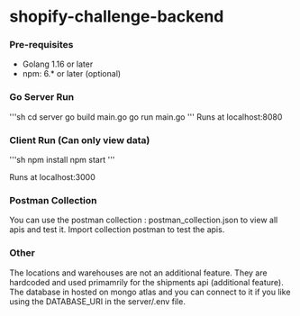 # shopify-challenge-backend

### Pre-requisites
* Golang 1.16 or later
* npm: 6.* or later (optional)
### Go Server Run
'''sh
cd server
go build main.go
go run main.go
'''
Runs at localhost:8080

### Client Run (Can only view data)
'''sh
npm install
npm start
'''

Runs at localhost:3000

### Postman Collection
You can use the postman collection : postman_collection.json to view all apis
and test it. Import collection postman to test the apis.

### Other
The locations and warehouses are not an additional feature. They are hardcoded
and used primamrily for the shipments api (additional feature). The database in hosted on mongo atlas and you can connect to it if you like using the DATABASE_URI in the server/.env file.